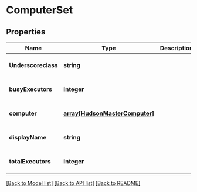 # ComputerSet

## Properties
Name | Type | Description | Notes
------------ | ------------- | ------------- | -------------
**Underscoreclass** | **string** |  | [optional] [default to null]
**busyExecutors** | **integer** |  | [optional] [default to null]
**computer** | [**array[HudsonMasterComputer]**](HudsonMasterComputer.md) |  | [optional] [default to null]
**displayName** | **string** |  | [optional] [default to null]
**totalExecutors** | **integer** |  | [optional] [default to null]

[[Back to Model list]](../README.md#documentation-for-models) [[Back to API list]](../README.md#documentation-for-api-endpoints) [[Back to README]](../README.md)


